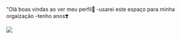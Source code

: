 "Olá boas vindas ao ver meu perfil💟
-usarei este espaço para minha orgaização
-tenho  anos❣️

![](https://media.tenor.com/IbJFxZwy2GgAAAAC/happy-stitch.gif)
